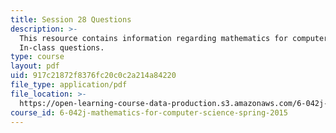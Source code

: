 ```yaml
---
title: Session 28 Questions
description: >-
  This resource contains information regarding mathematics for computer science:
  In-class questions.
type: course
layout: pdf
uid: 917c21872f8376fc20c0c2a214a84220
file_type: application/pdf
file_location: >-
  https://open-learning-course-data-production.s3.amazonaws.com/6-042j-mathematics-for-computer-science-spring-2015/917c21872f8376fc20c0c2a214a84220_MIT6_042JS15_cp28.pdf
course_id: 6-042j-mathematics-for-computer-science-spring-2015
---
```

